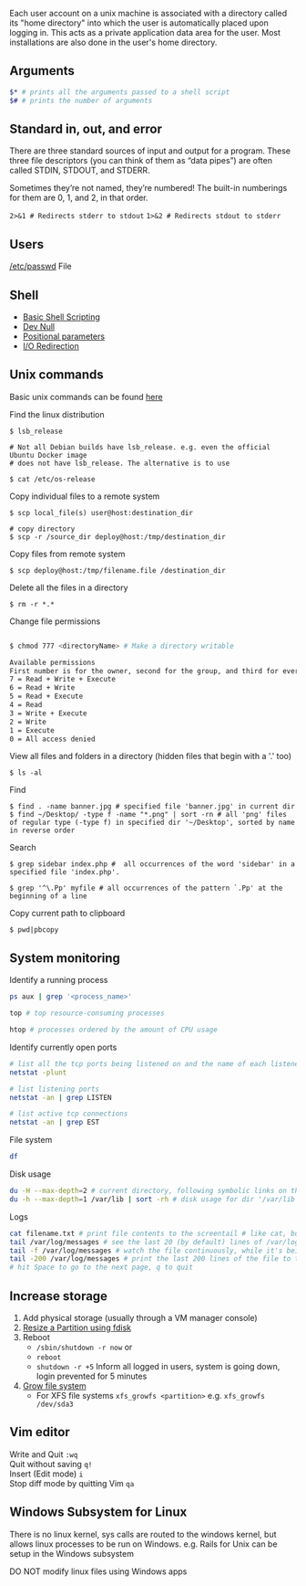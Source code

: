 Each user account on a unix machine is associated with a directory called its "home directory" into which the user is automatically placed upon logging in. This acts as a private application data area for the user. Most installations are also done in the user's home directory.

## Arguments
```sh
$* # prints all the arguments passed to a shell script
$# # prints the number of arguments 
```
## Standard in, out, and error
There are three standard sources of input and output for a program. These three file descriptors (you can think of them as “data pipes”) are often called STDIN, STDOUT, and STDERR.

Sometimes they’re not named, they’re numbered! The built-in numberings for them are 0, 1, and 2, in that order.

`2>&1 # Redirects stderr to stdout`
`1>&2 # Redirects stdout to stderr`

## Users

[/etc/passwd](https://www.digitalocean.com/community/tutorials/how-to-use-passwd-and-adduser-to-manage-passwords-on-a-linux-vps) File

## Shell

* [Basic Shell Scripting](https://linuxconfig.org/bash-scripting-tutorial)
* [Dev Null](http://askubuntu.com/questions/514748/what-does-dev-null-mean-in-a-shell-script)
* [Positional parameters](http://stackoverflow.com/questions/5163144/what-are-the-special-dollar-sign-shell-variables)
* [I/O Redirection](http://www.tldp.org/LDP/abs/html/io-redirection.html)

## Unix commands
Basic unix commands can be found [here](http://www.cs.jhu.edu/~joanne/unix.html)

Find the linux distribution

```
$ lsb_release

# Not all Debian builds have lsb_release. e.g. even the official Ubuntu Docker image 
# does not have lsb_release. The alternative is to use 

$ cat /etc/os-release
```

Copy individual files to a remote system
```
$ scp local_file(s) user@host:destination_dir

# copy directory
$ scp -r /source_dir deploy@host:/tmp/destination_dir
```

Copy files from remote system
```
$ scp deploy@host:/tmp/filename.file /destination_dir
```

Delete all the files in a directory
```
$ rm -r *.*
```

Change file permissions
```sh

$ chmod 777 <directoryName> # Make a directory writable

Available permissions
First number is for the owner, second for the group, and third for everyone.
7 = Read + Write + Execute
6 = Read + Write
5 = Read + Execute
4 = Read
3 = Write + Execute
2 = Write
1 = Execute
0 = All access denied
```

View all files and folders in a directory (hidden files that begin with a '.' too)  
```
$ ls -al
```

Find
```
$ find . -name banner.jpg # specified file 'banner.jpg' in current dir
$ find ~/Desktop/ -type f -name "*.png" | sort -rn # all 'png' files of regular type (-type f) in specified dir '~/Desktop', sorted by name in reverse order
```

Search
```
$ grep sidebar index.php #  all occurrences of the word 'sidebar' in a specified file 'index.php'.

$ grep '^\.Pp' myfile # all occurrences of the pattern `.Pp' at the beginning of a line
```

Copy current path to clipboard
```
$ pwd|pbcopy
```

## System monitoring

Identify a running process

```sh
ps aux | grep '<process_name>'

top # top resource-consuming processes

htop # processes ordered by the amount of CPU usage
```

Identify currently open ports

```sh
# list all the tcp ports being listened on and the name of each listener’s daemon and its PID
netstat -plunt

# list listening ports
netstat -an | grep LISTEN

# list active tcp connections
netstat -an | grep EST
```

File system

```sh
df
```

Disk usage

```sh
du -H --max-depth=2 # current directory, following symbolic links on the command line not in file hierarchies.
du -h --max-depth=1 /var/lib | sort -rh # disk usage for dir '/var/lib' sorted by size in reverse order in human readable format
```

Logs

```sh
cat filename.txt # print file contents to the screentail # like cat, but only reads the end of the file
tail /var/log/messages # see the last 20 (by default) lines of /var/log/messages
tail -f /var/log/messages # watch the file continuously, while it's being updated
tail -200 /var/log/messages # print the last 200 lines of the file to the screen$ more # like cat, but opens the file one screen at a time rather than all at once
# hit Space to go to the next page, q to quit
```

## Increase storage

1. Add physical storage (usually through a VM manager console)
2. [Resize a Partition using fdisk](https://access.redhat.com/articles/1190213)
3. Reboot
    * `/sbin/shutdown -r now` or
    * `reboot`
    * `shutdown -r +5` Inform all logged in users, system is going down, login prevented for 5 minutes
4. [Grow file system](http://www.tldp.org/HOWTO/LVM-HOWTO/extendlv.html)
    * For XFS file systems `xfs_growfs <partition>` e.g. `xfs_growfs /dev/sda3`

## Vim editor

Write and Quit `:wq`  
Quit without saving `q!`  
Insert (Edit mode) `i`  
Stop diff mode by quitting Vim `qa`

## Windows Subsystem for Linux

There is no linux kernel, sys calls are routed to the windows kernel, but allows linux processes to be run on Windows. e.g. Rails for Unix can be setup in the Windows subsystem

DO NOT modify linux files using Windows apps
